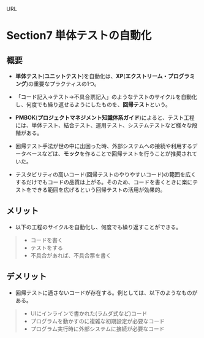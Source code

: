 URL

# Section7 __単体テストの自動化__

## 概要
- __単体テスト__(__ユニットテスト__)を自動化は、__XP__(__エクストリーム・プログラミング__)の重要なプラクティスの1つ。

- 「コード記入→テスト→不具合票記入」のようなテストのサイクルを自動化し、何度でも繰り返せるようにしたものを、**回帰テスト**という。
  
- __PMBOK__(__プロジェクトマネジメント知識体系ガイド__)によると、テスト工程には、単体テスト、結合テスト、運用テスト、システムテストなど様々な段階がある。
 
- 回帰テスト手法が世の中に出回った時、外部システムへの接続や利用するデータベースなどは、**モック**を作ることで回帰テストを行うことが推奨されていた。
  
- テスタビリティの高いコード(回帰テストのやりやすいコード)の範囲を広くするだけでもコードの品質は上がる。そのため、コードを書くときに楽にテストをできる範囲を広げるという回帰テストの活用が効果的。

## メリット
- 以下の工程のサイクルを自動化し、何度でも繰り返すことができる。
>- コードを書く
>- テストをする
>- 不具合があれば、不具合票を書く

## デメリット
- 回帰テストに適さないコードが存在する。例としては、以下のようなものがある。
>- UIにインラインで書かれた(ラムダ式など)コード
>- プログラムを動かすのに複雑な初期設定が必要なコード
>- プログラム実行時に外部システムに接続が必要なコード